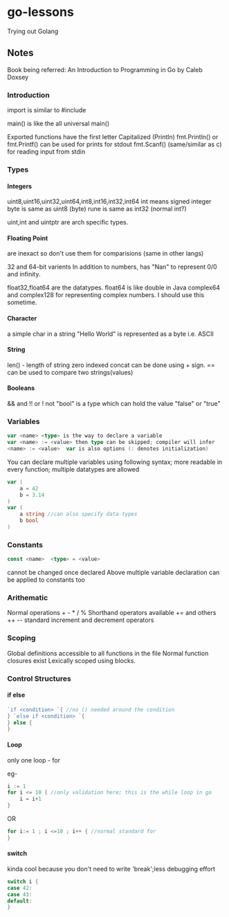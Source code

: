 # go-lessons
Trying out Golang

## Notes
Book being referred: An Introduction to Programming in Go by Caleb Doxsey

### Introduction 
import is similar to #include

main() is like the all universal main()

Exported functions have the first letter Capitalized (Println)
fmt.Println() or fmt.Printf() can be used for prints for stdout
fmt.Scanf() (same/similar as c) for reading input from stdin
### Types

#### Integers
uint8,uint16,uint32,uint64,int8,int16,int32,int64
int means signed integer
byte is same as uint8 (byte)
rune is same as int32 (normal int?)

uint,int and uintptr are arch specific types.

#### Floating Point
are inexact so don't use them for comparisions (same in other langs)

32 and 64-bit varients
In addition to numbers, has "Nan" to represent 0/0 and infinity.

float32,float64 are the datatypes. float64 is like double in Java
complex64 and complex128 for representing complex numbers. I should use this sometime.


#### Character
a simple char in a string "Hello World" is represented as a byte i.e. ASCII

#### String
len() - length of string
zero indexed
concat  can be done using + sign.
== can be used to compare two strings(values)

#### Booleans
&& and
!! or
! not
"bool" is a type which can hold the value "false" or "true"

### Variables
```go
var <name> <type> is the way to declare a variable
var <name> := <value> then type can be skipped; compiler will infer
<name> := <value>  var is also options (: denotes initialization)
```
You can declare multiple variables using following syntax; more readable in every function; multiple datatypes are allowed
```go
var (
	a = 42
	b = 3.14
)
var (
	a string //can also specify data-types
	b bool 
)
```
### Constants
```go
const <name>  <type> = <value> 
```
cannot be changed once declared
Above multiple variable declaration can be applied to constants too

### Arithematic
Normal operations + - * / %
Shorthand operators available += and others
++ -- standard increment and decrement operators

### Scoping
Global definitions accessible to all functions in the file
Normal function closures exist
Lexically scoped using blocks.

### Control Structures

#### if else
```go
`if <condition> `{ //no () needed around the condition
} `else if <condition> `{
} else {
}
```


#### Loop
only one loop - for

eg- 
```go
i := 1
for i <= 10 { //only validation here; this is the while loop in go
	i = i+1
}
```
OR
```go
for i:= 1 ; i <=10 ; i++ { //normal standard for
}
```
#### switch
kinda cool because you don't need to write 'break';less debugging effort
```go
switch i {
case 42:
case 43:
default:
}
```
